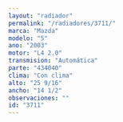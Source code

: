 ```yaml
---
layout: "radiador"
permalink: "/radiadores/3711/"
marca: "Mazda"
modelo: "5"
ano: "2003"
motor: "L4 2.0"
transmision: "Automática"
parte: "434040"
clima: "Con clima"
alto: "25 9/16"
ancho: "14 1/2"
observaciones: ""
id: "3711"
---
```


